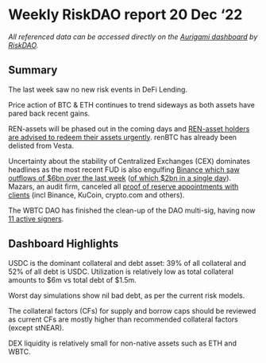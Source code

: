 # Weekly RiskDAO report 20 Dec ‘22
*All referenced data can be accessed directly on the [Aurigami dashboard](https://aurigami.riskdao.org/#system-status) by [RiskDAO](https://riskdao.org).*

## Summary
The last week saw no new risk events in DeFi Lending. 

Price action of BTC & ETH continues to trend sideways as both assets have pared back recent gains.

REN-assets will be phased out in the coming days and [REN-asset holders are advised to redeem their assets urgently](https://twitter.com/renprotocol/status/1600559366440390657?s=20&t=i2EDSWvJWmjQGjoVu7uMDA). renBTC has already been delisted from Vesta.

Uncertainty about the stability of Centralized Exchanges (CEX) dominates headlines as the most recent FUD is also engulfing [Binance which saw outflows of $6bn over the last week](https://twitter.com/0xngmi/status/1603476968468631552?s=20&t=i2EDSWvJWmjQGjoVu7uMDA) ([of which $2bn in a single day](https://twitter.com/nansen_ai/status/1602618067598442503?s=20&t=i2EDSWvJWmjQGjoVu7uMDA)). Mazars, an audit firm, canceled all [proof of reserve appointments with clients](https://twitter.com/business/status/1603702920779816970?s=20&t=i2EDSWvJWmjQGjoVu7uMDA) (incl Binance, KuCoin, crypto.com and others).

The WBTC DAO has finished the clean-up of the DAO multi-sig, having now [11 active signers](https://twitter.com/WrappedBTC/status/1602794684237066240?s=20&t=i2EDSWvJWmjQGjoVu7uMDA).


## Dashboard Highlights

USDC is the dominant collateral and debt asset: 39% of all collateral and 52% of all debt is USDC. Utilization is relatively low as total collateral amounts to $6m vs total debt of $1.5m.

Worst day simulations show nil bad debt, as per the current risk models.

The collateral factors (CFs) for supply and borrow caps should be reviewed as current CFs are mostly higher than recommended collateral factors (except stNEAR).

DEX liquidity is relatively small for non-native assets such as ETH and WBTC.


